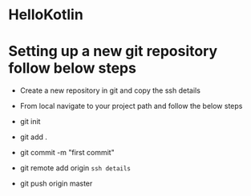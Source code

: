 # HelloKotlin

# Setting up a new git repository follow below steps 

* Create a new repository in git and copy the ssh details

* From local navigate to your project path and follow the below steps

* git init
* git add .
* git commit -m "first commit"
* git remote add origin `ssh details`
* git push origin master
